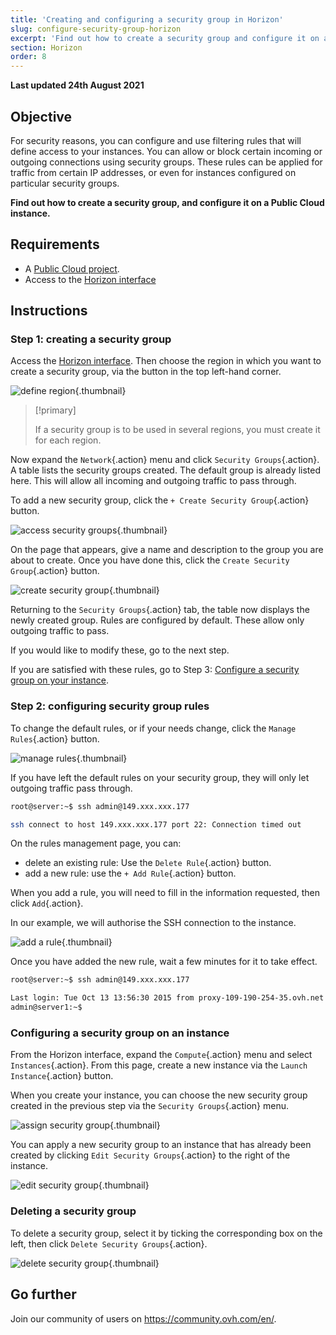 ```yaml
---
title: 'Creating and configuring a security group in Horizon'
slug: configure-security-group-horizon
excerpt: 'Find out how to create a security group and configure it on a Public Cloud instance'
section: Horizon
order: 8
---
```


**Last updated 24th August 2021**

## Objective

For security reasons, you can configure and use filtering rules that will define access to your instances. You can allow or block certain incoming or outgoing connections using security groups. These rules can be applied for traffic from certain IP addresses, or even for instances configured on particular security groups.

**Find out how to create a security group, and configure it on a Public Cloud instance.**

## Requirements

- A [Public Cloud project](https://www.ovhcloud.com/asia/public-cloud/).
- Access to the [Horizon interface](https://docs.ovh.com/asia/en/public-cloud/configure_user_access_to_horizon/)

## Instructions

### Step 1: creating a security group

Access the [Horizon interface](https://docs.ovh.com/asia/en/public-cloud/configure_user_access_to_horizon/). Then choose the region in which you want to create a security group, via the button in the top left-hand corner.

![define region](images/security-group0.png){.thumbnail}

> [!primary]
>
> If a security group is to be used in several regions, you must create it for each region.
>

Now expand the `Network`{.action} menu and click `Security Groups`{.action}. A table lists the security groups created. The default group is already listed here. This will allow all incoming and outgoing traffic to pass through.

To add a new security group, click the `+ Create Security Group`{.action} button.

![access security groups](images/security-group1.png){.thumbnail}

On the page that appears, give a name and description to the group you are about to create. Once you have done this, click the `Create Security Group`{.action} button.

![create security group](images/security-group2.png){.thumbnail}

Returning to the `Security Groups`{.action} tab, the table now displays the newly created group. Rules are configured by default. These allow only outgoing traffic to pass.

If you would like to modify these, go to the next step.

If you are satisfied with these rules, go to Step 3: [Configure a security group on your instance](#instance-security-group).

### Step 2: configuring security group rules

To change the default rules, or if your needs change, click the `Manage Rules`{.action} button.

![manage rules](images/security-group3.png){.thumbnail}

If you have left the default rules on your security group, they will only let outgoing traffic pass through.

```bash
root@server:~$ ssh admin@149.xxx.xxx.177

ssh connect to host 149.xxx.xxx.177 port 22: Connection timed out
```

On the rules management page, you can:

- delete an existing rule: Use the `Delete Rule`{.action} button.
- add a new rule: use the `+ Add Rule`{.action} button.

When you add a rule, you will need to fill in the information requested, then click `Add`{.action}.

In our example, we will authorise the SSH connection to the instance.

![add a rule](images/security-group4.png){.thumbnail}

Once you have added the new rule, wait a few minutes for it to take effect.

```bash
root@server:~$ ssh admin@149.xxx.xxx.177

Last login: Tue Oct 13 13:56:30 2015 from proxy-109-190-254-35.ovh.net
admin@server1:~$
```

### Configuring a security group on an instance <a name="instance-security-group"></a>

From the Horizon interface, expand the `Compute`{.action} menu and select `Instances`{.action}. From this page, create a new instance via the `Launch Instance`{.action} button.

When you create your instance, you can choose the new security group created in the previous step via the `Security Groups`{.action} menu.

![assign security group](images/security-group5.png){.thumbnail}

You can apply a new security group to an instance that has already been created by clicking `Edit Security Groups`{.action} to the right of the instance.

![edit security group](images/security-group6.png){.thumbnail}

### Deleting a security group

To delete a security group, select it by ticking the corresponding box on the left, then click `Delete Security Groups`{.action}.

![delete security group](images/security-group7.png){.thumbnail}

## Go further

Join our community of users on <https://community.ovh.com/en/>.

